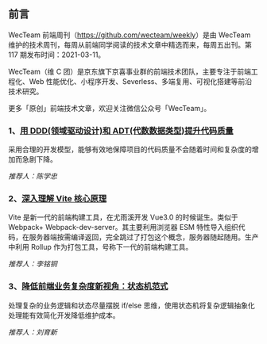 ## 前言

WecTeam 前端周刊（<https://github.com/wecteam/weekly>）是由 WecTeam 维护的技术周刊，每周从前端同学阅读的技术文章中精选而来，每周五出刊。第 117 期发布时间：2021-03-11。

WecTeam（维 C 团）是京东旗下京喜事业群的前端技术团队，主要专注于前端工程化、Web 性能优化、小程序开发、Severless、多端复用、可视化搭建等前沿技术研究。

更多「原创」前端技术文章，欢迎关注微信公众号「WecTeam」。

### 1、[用 DDD(领域驱动设计)和 ADT(代数数据类型)提升代码质量](https://mp.weixin.qq.com/s/AGfuCxsUPv_5djEXYcuyNw)

采用合理的开发模型，能够有效地保障项目的代码质量不会随着时间和复杂度的增加而急剧下降。

_推荐人：陈学忠_

### 2、[深入理解 Vite 核心原理](https://juejin.cn/post/7064853960636989454)

Vite 是新一代的前端构建工具，在尤雨溪开发 Vue3.0 的时候诞生。类似于 Webpack+ Webpack-dev-server。其主要利用浏览器 ESM 特性导入组织代码，在服务器端按需编译返回，完全跳过了打包这个概念，服务器随起随用。生产中利用 Rollup 作为打包工具，号称下一代的前端构建工具。

_推荐人：李铭铜_

### 3、[降低前端业务复杂度新视角：状态机范式](https://mp.weixin.qq.com/s?__biz=MjM5MTA1MjAxMQ==&mid=2651251878&idx=1&sn=a26de64a160f8339b4fca95e789a5f41)

处理复杂的业务逻辑和状态尽量摆脱 if/else 思维，使用状态机将复杂逻辑抽象化处理能有效简化开发降低维护成本。

_推荐人：刘育新_
